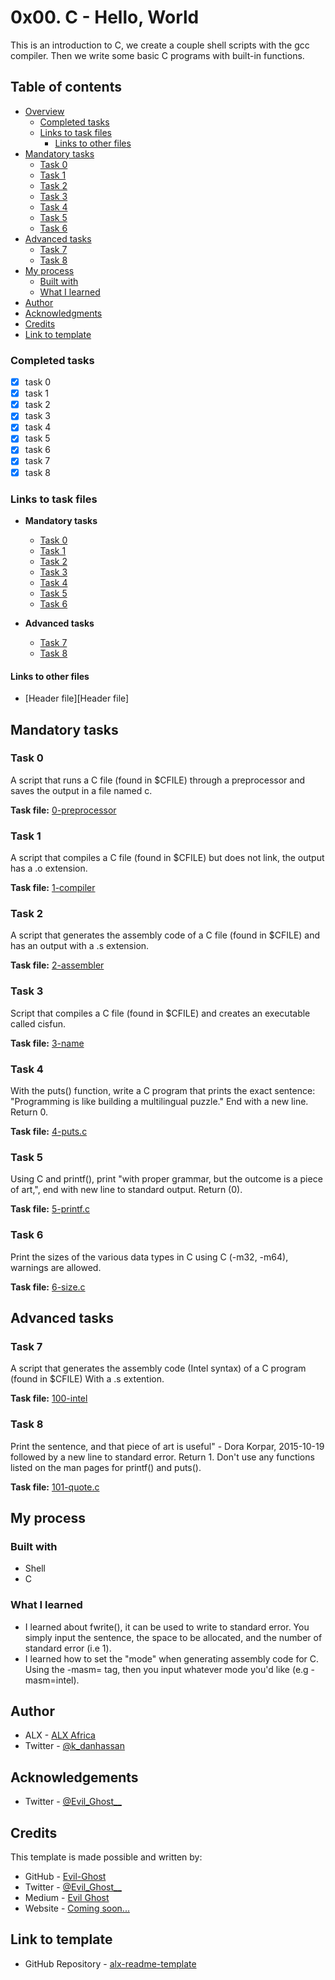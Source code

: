 # 0x00. C - Hello, World

This is an introduction to C, we create a couple shell scripts with the gcc compiler. Then we write some basic C programs with built-in functions.

## Table of contents

- [Overview](#overview)
  - [Completed tasks](#completed-tasks)
  - [Links to task files](#links-to-task-files)
    - [Links to other files](#links-to-other-files)
- [Mandatory tasks](#mandatory-tasks)
  - [Task 0](#task-0)
  - [Task 1](#task-1)
  - [Task 2](#task-2)
  - [Task 3](#task-3)
  - [Task 4](#task-4)
  - [Task 5](#task-5)
  - [Task 6](#task-6)
- [Advanced tasks](#advanced-tasks)
  - [Task 7](#task-7)
  - [Task 8](#task-8)
- [My process](#my-process)
  - [Built with](#built-with)
  - [What I learned](#what-i-learned)
- [Author](#author)
- [Acknowledgments](#acknowledgements)
- [Credits](#credits)
- [Link to template](#link-to-template)


### Completed tasks

- [x] task 0
- [x] task 1
- [x] task 2
- [x] task 3
- [x] task 4
- [x] task 5
- [x] task 6
- [x] task 7
- [x] task 8

### Links to task files

- **Mandatory tasks**
  - [Task 0][Task 0]
  - [Task 1][Task 1]
  - [Task 2][Task 2]
  - [Task 3][Task 3]
  - [Task 4][Task 4]
  - [Task 5][Task 5]
  - [Task 6][Task 6]

- **Advanced tasks**
  - [Task 7][Task 7]
  - [Task 8][Task 8]

#### Links to other files
  - [Header file][Header file]

[Task 0]: ./0-preprocessor
[Task 1]: ./1-compiler
[Task 2]: ./2-assembler
[Task 3]: ./3-name
[Task 4]: ./4-puts.c
[Task 5]: ./5-printf.c
[Task 6]: ./6-size.c
[Task 7]: ./100-intel
[Task 8]: ./101-quote.c

## Mandatory tasks

### Task 0
A script that runs a C file (found in $CFILE) through a preprocessor and saves the output in a file named c.

**Task file:** [0-preprocessor][Task 0]

### Task 1
A script that compiles a C file (found in $CFILE) but does not link, the output has a .o extension.

**Task file:** [1-compiler][Task 0]

### Task 2
A script that generates the assembly code of a C file (found in $CFILE) and has an output with a .s extension.

**Task file:** [2-assembler][Task 0]

### Task 3
Script that compiles a C file (found in $CFILE) and creates an executable called cisfun.

**Task file:** [3-name][Task 0]

### Task 4
With the puts() function, write a C program that prints the exact sentence: "Programming is like building a multilingual puzzle." End with a new line. Return 0.

**Task file:** [4-puts.c][Task 0]

### Task 5
Using C and printf(), print "with proper grammar, but the outcome is a piece of art,", end with new line to standard output. Return (0).

**Task file:** [5-printf.c][Task 0]

### Task 6
Print the sizes of the various data types in C using C (-m32, -m64), warnings are allowed.

**Task file:** [6-size.c][Task 0]

## Advanced tasks

### Task 7
A script that generates the assembly code (Intel syntax) of a C program (found in $CFILE) With a .s extention.

**Task file:** [100-intel][Task 0]

### Task 8
Print the sentence, and that piece of art is useful" - Dora Korpar, 2015-10-19 followed by a new line to standard error. Return 1. Don't use any functions listed on the man pages for printf() and puts().

**Task file:** [101-quote.c][Task 0]


## My process

### Built with

- Shell
- C

### What I learned

- I learned about fwrite(), it can be used to write to standard error. You simply input the sentence, the space to be allocated, and the number of standard error (i.e 1).
- I learned how to set the "mode" when generating assembly code for C. Using the -masm= tag, then you input whatever mode you'd like (e.g -masm=intel).

## Author

- ALX - [ALX Africa](https://www.alxafrica.com)
- Twitter - [@k\_danhassan](https://twitter.com/k_danhassan)

## Acknowledgements

- Twitter - [@Evil\_Ghost\_\_](https://www.twitter.com/evil_ghost__)

## Credits

This template is made possible and written by:
- GitHub - [Evil-Ghost](https://github.com/Evil-Ghost)
- Twitter - [@Evil\_Ghost\_\_](https://www.twitter.com/evil_ghost__)
- Medium - [Evil Ghost](https://medium.com/@evilghost)
- Website - [Coming soon...](#)

## Link to template

- GitHub Repository - [alx-readme-template](https://github.com/Evil-Ghost/alx-readme-template)
